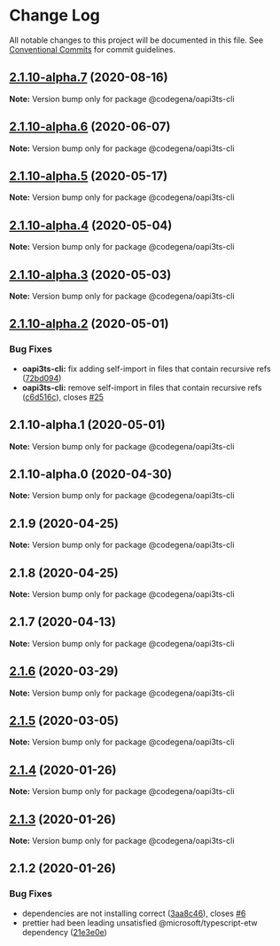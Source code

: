 # Change Log

All notable changes to this project will be documented in this file.
See [Conventional Commits](https://conventionalcommits.org) for commit guidelines.

## [2.1.10-alpha.7](https://github.com/koshevy/codegena/compare/@codegena/oapi3ts-cli@2.1.10-alpha.6...@codegena/oapi3ts-cli@2.1.10-alpha.7) (2020-08-16)

**Note:** Version bump only for package @codegena/oapi3ts-cli





## [2.1.10-alpha.6](https://github.com/koshevy/codegena/compare/@codegena/oapi3ts-cli@2.1.10-alpha.5...@codegena/oapi3ts-cli@2.1.10-alpha.6) (2020-06-07)

**Note:** Version bump only for package @codegena/oapi3ts-cli





## [2.1.10-alpha.5](https://github.com/koshevy/codegena/compare/@codegena/oapi3ts-cli@2.1.10-alpha.4...@codegena/oapi3ts-cli@2.1.10-alpha.5) (2020-05-17)

**Note:** Version bump only for package @codegena/oapi3ts-cli





## [2.1.10-alpha.4](https://github.com/koshevy/codegena/compare/@codegena/oapi3ts-cli@2.1.10-alpha.3...@codegena/oapi3ts-cli@2.1.10-alpha.4) (2020-05-04)

**Note:** Version bump only for package @codegena/oapi3ts-cli





## [2.1.10-alpha.3](https://github.com/koshevy/codegena/compare/@codegena/oapi3ts-cli@2.1.10-alpha.2...@codegena/oapi3ts-cli@2.1.10-alpha.3) (2020-05-03)

**Note:** Version bump only for package @codegena/oapi3ts-cli





## [2.1.10-alpha.2](https://github.com/koshevy/codegena/compare/@codegena/oapi3ts-cli@2.1.10-alpha.1...@codegena/oapi3ts-cli@2.1.10-alpha.2) (2020-05-01)


### Bug Fixes

* **oapi3ts-cli:** fix adding self-import in files that contain recursive refs ([72bd094](https://github.com/koshevy/codegena/commit/72bd094792cdc28e87538245f763618148ed52dd))
* **oapi3ts-cli:** remove self-import in files that contain recursive refs ([c6d516c](https://github.com/koshevy/codegena/commit/c6d516c1c613605c9fcf04e4bbc520bb0b9588a1)), closes [#25](https://github.com/koshevy/codegena/issues/25)





## 2.1.10-alpha.1 (2020-05-01)

**Note:** Version bump only for package @codegena/oapi3ts-cli





## 2.1.10-alpha.0 (2020-04-30)

**Note:** Version bump only for package @codegena/oapi3ts-cli





## 2.1.9 (2020-04-25)

**Note:** Version bump only for package @codegena/oapi3ts-cli





## 2.1.8 (2020-04-25)

**Note:** Version bump only for package @codegena/oapi3ts-cli





## 2.1.7 (2020-04-13)

**Note:** Version bump only for package @codegena/oapi3ts-cli





## [2.1.6](https://github.com/koshevy/codegena/compare/@codegena/oapi3ts-cli@2.1.5...@codegena/oapi3ts-cli@2.1.6) (2020-03-29)

**Note:** Version bump only for package @codegena/oapi3ts-cli





## [2.1.5](https://github.com/koshevy/codegena/compare/@codegena/oapi3ts-cli@2.1.4...@codegena/oapi3ts-cli@2.1.5) (2020-03-05)

**Note:** Version bump only for package @codegena/oapi3ts-cli





## [2.1.4](https://github.com/koshevy/codegena/compare/@codegena/oapi3ts-cli@2.1.3...@codegena/oapi3ts-cli@2.1.4) (2020-01-26)

**Note:** Version bump only for package @codegena/oapi3ts-cli





## [2.1.3](https://github.com/koshevy/codegena/compare/@codegena/oapi3ts-cli@2.1.2...@codegena/oapi3ts-cli@2.1.3) (2020-01-26)

**Note:** Version bump only for package @codegena/oapi3ts-cli





## 2.1.2 (2020-01-26)


### Bug Fixes

* dependencies are not installing correct ([3aa8c46](https://github.com/koshevy/codegena/commit/3aa8c4600d00fe5af97a22c8f0c803bb5642a1bd)), closes [#6](https://github.com/koshevy/codegena/issues/6)
* prettier had been leading unsatisfied @microsoft/typescript-etw dependency ([21e3e0e](https://github.com/koshevy/codegena/commit/21e3e0eefc521efb74a3df03ab6725ac80d3e9b7))
